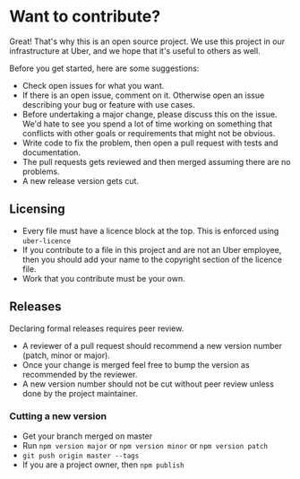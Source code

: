 # Want to contribute?

Great! That's why this is an open source project. We use this project in our infrastructure at Uber, and we hope that it's useful to others as well.

Before you get started, here are some suggestions:

 - Check open issues for what you want.
 - If there is an open issue, comment on it. Otherwise open an issue describing your bug or feature with use cases.
 - Before undertaking a major change, please discuss this on the issue. We'd hate to see you spend a lot of time working on something that conflicts with other goals or requirements that might not be obvious.
 - Write code to fix the problem, then open a pull request with tests and documentation.
 - The pull requests gets reviewed and then merged assuming there are no problems.
 - A new release version gets cut.

## Licensing

 - Every file must have a licence block at the top. This is enforced using `uber-licence`
 - If you contribute to a file in this project and are not an Uber employee, then you should
add your name to the copyright section of the licence file.
 - Work that you contribute must be your own.

## Releases

Declaring formal releases requires peer review.

 - A reviewer of a pull request should recommend a new version number (patch, minor or major).
 - Once your change is merged feel free to bump the version as recommended by the reviewer.
 - A new version number should not be cut without peer review unless done by the project maintainer.

### Cutting a new version

 - Get your branch merged on master
 - Run `npm version major` or `npm version minor` or `npm version patch`
 - `git push origin master --tags`
 - If you are a project owner, then `npm publish`
